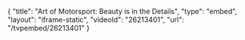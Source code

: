 {
    "title": "Art of Motorsport: Beauty is in the Details",
    "type": "embed",
    "layout": "iframe-static",
    "videoId": "26213401",
    "url": "\/tvpembed\/26213401"
}